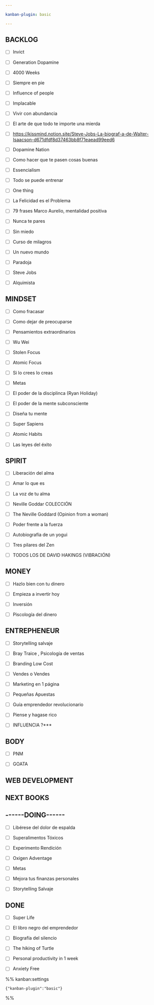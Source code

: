 ```yaml
---

kanban-plugin: basic

---
```


## BACKLOG

- [ ] Invict
- [ ] Generation Dopamine
- [ ] 4000 Weeks
- [ ] Siempre en pie
- [ ] Influence of people
- [ ] Implacable
- [ ] Vivir con abundancia
- [ ] El arte de que todo te importe una mierda
- [ ] https://kissmind.notion.site/Steve-Jobs-La-biograf-a-de-Walter-Isaacson-d671dfdf8d37463bb8f71eaead99eed6
- [ ] Dopamine Nation
- [ ] Como hacer que te pasen cosas buenas
- [ ] Essencialism
- [ ] Todo se puede entrenar
- [ ] One thing
- [ ] La Felicidad es el Problema
- [ ] 79 frases Marco Aurelio, mentalidad positiva
- [ ] Nunca te pares
- [ ] Sin miedo
- [ ] Curso de milagros
- [ ] Un nuevo mundo
- [ ] Paradoja
- [ ] Steve Jobs
- [ ] Alquimista


## MINDSET

- [ ] Como fracasar
- [ ] Como dejar de preocuparse
- [ ] Pensamientos extraordinarios
- [ ] Wu Wei
- [ ] Stolen Focus
- [ ] Atomic Focus
- [ ] Si lo crees lo creas
- [ ] Metas
- [ ] El poder de la disciplinca (Ryan Holiday)
- [ ] El poder de la mente subconsciente
- [ ] Diseña tu mente
- [ ] Super Sapiens
- [ ] Atomic Habits
- [ ] Las leyes del éxito


## SPIRIT

- [ ] Liberación del alma
- [ ] Amar lo que es
- [ ] La voz de tu alma
- [ ] Neville Goddar COLECCIÓN
- [ ] The Neville Goddard (Opinion from a woman)
- [ ] Poder frente a la fuerza
- [ ] Autobiografía de un yogui
- [ ] Tres pilares del Zen
- [ ] TODOS LOS DE DAVID HAKINGS (VIBRACIÓN)


## MONEY

- [ ] Hazlo bien con tu dinero
- [ ] Empieza a invertir hoy
- [ ] Inversión
- [ ] Piscología del dinero


## ENTREPHENEUR

- [ ] Storytelling salvaje
- [ ] Bray Traice , Psicología de ventas
- [ ] Branding Low Cost
- [ ] Vendes o Vendes
- [ ] Marketing en 1 página
- [ ] Pequeñas Apuestas
- [ ] Guía emprendedor revolucionario
- [ ] Piense y hagase rico
- [ ] INFLUENCIA ?***


## BODY

- [ ] PNM
- [ ] GOATA


## WEB DEVELOPMENT



## NEXT BOOKS



## ------DOING------

- [ ] Libérese del dolor de espalda
- [ ] Superalimentos Tóxicos
- [ ] Experimento Rendición
- [ ] Oxigen Adventage
- [ ] Metas
- [ ] Mejora tus finanzas personales
- [ ] Storytelling Salvaje


## DONE

- [ ] Super Life
- [ ] El libro negro del emprendedor
- [ ] Biografía del silencio
- [ ] The hiking of Turtle
- [ ] Personal productivity in 1 week
- [ ] Anxiety Free




%% kanban:settings
```
{"kanban-plugin":"basic"}
```
%%